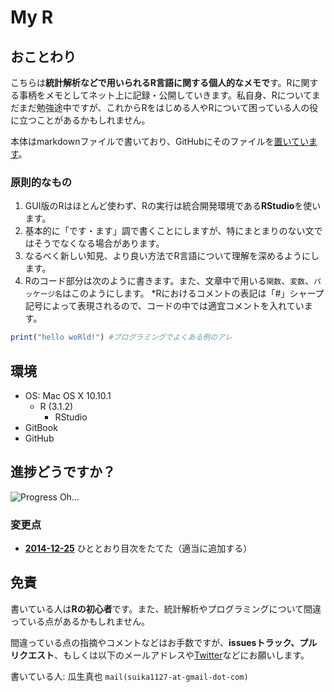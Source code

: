 My R
=====

## おことわり

こちらは**統計解析などで用いられるR言語に関する個人的なメモで**す。Rに関する事柄をメモとしてネット上に記録・公開していきます。私自身、Rについてまだまだ勉強途中ですが、これからRをはじめる人やRについて困っている人の役に立つことがあるかもしれません。

本体はmarkdownファイルで書いており、GitHubにそのファイルを[置いています](https://github.com/uribo/myr/)。

### 原則的なもの

1. GUI版のRはほとんど使わず、Rの実行は統合開発環境である**RStudio**を使います。
2. 基本的に「です・ます」調で書くことにしますが、特にまとまりのない文ではそうでなくなる場合があります。
3. なるべく新しい知見、より良い方法でR言語について理解を深めるようにします。
4. Rのコード部分は次のように書きます。また、文章中で用いる`関数`、`変数`、`パッケージ名`はこのようにします。
  *Rにおけるコメントの表記は「#」シャープ記号によって表現されるので、コードの中では適宜コメントを入れています。

```r
print("hello woRld!") #プログラミングでよくある例のアレ
```

## 環境

* OS: Mac OS X 10.10.1
  * R (3.1.2)
      * RStudio
* GitBook
* GitHub

## 進捗どうですか？

![Progress](http://progressed.io/bar/1) Oh...

### 変更点

* <u>**2014-12-25**</u> ひととおり目次をたてた（適当に追加する）

## 免責

書いている人は**Rの初心者**です。また、統計解析やプログラミングについて間違っている点があるかもしれません。

間違っている点の指摘やコメントなどはお手数ですが、**issuesトラック、プルリクエスト**、もしくは以下のメールアドレスや[Twitter](http://twitter.com/u_ribo)などにお願いします。

書いている人: 瓜生真也
`mail(suika1127-at-gmail-dot-com)`
